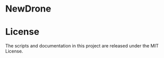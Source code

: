 # NewDrone

# License
The scripts and documentation in this project are released under the MIT License.

